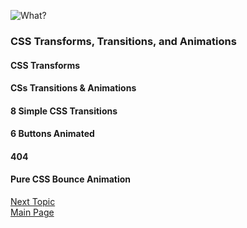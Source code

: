 ![What?](https://images.unsplash.com/photo-1516383074327-ac4841225abf?ixlib=rb-1.2.1&ixid=eyJhcHBfaWQiOjEyMDd9&auto=format&fit=crop&w=500&q=60)

### CSS Transforms, Transitions, and Animations

#### CSS Transforms

#### CSs Transitions & Animations

#### 8 Simple CSS Transitions

#### 6 Buttons Animated

#### 404

#### Pure CSS Bounce Animation

[Next Topic](class-15.md)  
[Main Page](README.md)